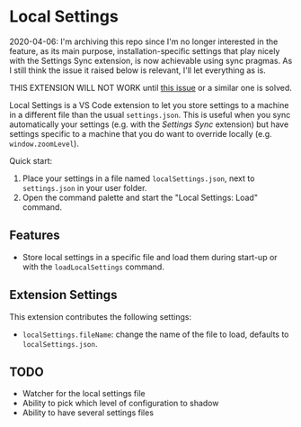 Local Settings
==============

2020-04-06: I'm archiving this repo since I'm no longer interested in the
feature, as its main purpose, installation-specific settings that play nicely
with the Settings Sync extension, is now achievable using sync pragmas. As I
still think the issue it raised below is relevant, I'll let everything as is.

THIS EXTENSION WILL NOT WORK until
[this issue](https://github.com/Microsoft/vscode/issues/43226)
or a similar one is solved.

Local Settings is a VS Code extension to let you store settings to a machine in
a different file than the usual `settings.json`. This is useful when you sync
automatically your settings (e.g. with the *Settings Sync* extension) but have
settings specific to a machine that you do want to override locally (e.g.
`window.zoomLevel`).

Quick start:

1. Place your settings in a file named `localSettings.json`, next to
    `settings.json` in your user folder.
2. Open the command palette and start the "Local Settings: Load" command.



Features
--------

- Store local settings in a specific file and load them during start-up or with
    the `loadLocalSettings` command.



Extension Settings
------------------

This extension contributes the following settings:

- `localSettings.fileName`: change the name of the file to load, defaults to 
    `localSettings.json`.



TODO
----

- Watcher for the local settings file
- Ability to pick which level of configuration to shadow
- Ability to have several settings files
